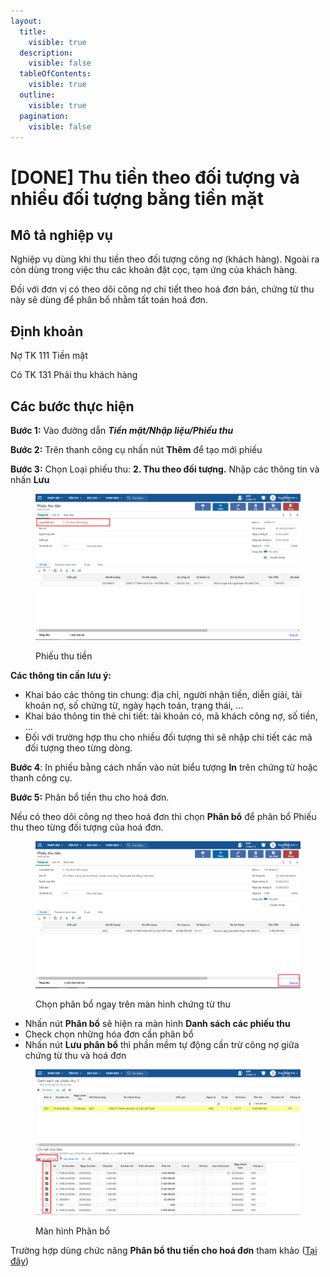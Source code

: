 ```yaml
---
layout:
  title:
    visible: true
  description:
    visible: false
  tableOfContents:
    visible: true
  outline:
    visible: true
  pagination:
    visible: false
---
```


# \[DONE] Thu tiền theo đối tượng và nhiều đối tượng bằng tiền mặt

## Mô tả nghiệp vụ

Nghiệp vụ dùng khi thu tiền theo đối tượng công nợ (khách hàng). Ngoài ra còn dùng trong việc thu các khoản đặt cọc, tạm ứng của khách hàng.

Đối với đơn vị có theo dõi công nợ chi tiết theo hoá đơn bán, chứng từ thu này sẽ dùng để phân bổ nhằm tất toán hoá đơn.

## Định khoản

Nợ TK 111 Tiền mặt

Có TK 131 Phải thu khách hàng

## Các bước thực hiện

**Bước 1:** Vào đường dẫn _**Tiền mặt/Nhập liệu/Phiếu thu**_

**Bước 2:** Trên thanh công cụ nhấn nút **Thêm** để tạo mới phiếu

**Bước 3:** Chọn Loại phiếu thu: **2. Thu theo đối tượng.** Nhập các thông tin và nhấn **Lưu**

<figure><img src="../../.gitbook/assets/image (112).png" alt=""><figcaption><p>Phiếu thu tiền</p></figcaption></figure>

**Các thông tin cần lưu ý:**

* Khai báo các thông tin chung: địa chỉ, người nhận tiền, diễn giải, tài khoản nợ, số chứng từ, ngày hạch toán, trạng thái, …
* Khai báo thông tin thẻ chi tiết: tài khoản có, mã khách công nợ, số tiền, …
* Đối với trường hợp thu cho nhiều đối tượng thì sẽ nhập chi tiết các mã đối tượng theo từng dòng.

**Bước 4**: In phiếu bằng cách nhấn vào nút biểu tượng **In** trên chứng từ hoặc thanh công cụ.

**Bước 5:** Phân bổ tiền thu cho hoá đơn.

Nếu có theo dõi công nợ theo hoá đơn thì chọn **Phân bổ** để phân bổ Phiếu thu theo từng đối tượng của hoá đơn.

<figure><img src="../../.gitbook/assets/image (32).png" alt=""><figcaption><p>Chọn phân bổ ngay trên màn hình chứng từ thu</p></figcaption></figure>

* Nhấn nút **Phân bổ** sẽ hiện ra màn hình **Danh sách các phiếu thu**
* Check chọn những hóa đơn cần phân bổ
* Nhấn nút **Lưu phân bổ** thì phần mềm tự động cấn trừ công nợ giữa chứng từ thu và hoá đơn

<figure><img src="../../.gitbook/assets/image (80).png" alt=""><figcaption><p>Màn hình Phân bổ</p></figcaption></figure>

Trường hợp dùng chức năng **Phân bổ thu tiền cho hoá đơn** tham khảo ([Tại đây](../../ban-hang/quan-ly-tuoi-no-hoa-don/phan-bo-tien-thu-cho-hoa-don.md))
